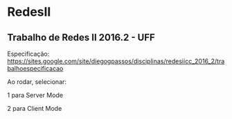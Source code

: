 # RedesII
Trabalho de Redes II 2016.2 - UFF
-
Especificação: https://sites.google.com/site/diegogpassos/disciplinas/redesiicc_2016_2/trabalhoespecificacao

Ao rodar, selecionar:

1 para Server Mode

2 para Client Mode
